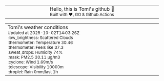 
<div align="center">
<table>
<tbody>
<td align="center">
<img width="2000" height="0"><br>
Hello, this is Tomi's github 👋<br>
<sup>Built with ❤️, GO & Github Actions</sup><br>
<img width="2000" height="0">
</td>
</tbody>
</table>
</div>
<table>
<tbody>
<td align="left">
<img width="2000" height="0"><br>
Tomi's weather conditions<br>
<sup>Updated at 2025-10-02T14:03:26Z</sup><br>
<sup>:low_brightness: Scattered Clouds</sup><br>
<sup>:thermometer: Temperature 30.46 </sup><br>
<sup>:thermometer: Feels like 37.3</sup><br>
<sup>:sweat_drops: Humidity 74%</sup><br>
<sup>:mask: PM2.5 30.11 μg/m3</sup><br>
<sup>:cyclone: Wind 1.69m/s </sup><br>
<sup>:telescope: Visibility 10000m </sup><br>
<sup>:droplet: Rain 0mm/last 1h </sup><br>
<img width="2000" height="0">
</td>
<td align="left">
<img width="2000" height="0"><br>
<br>
<img width="2000" height="0">
</td>
</tbody>
</table>
</div>
    